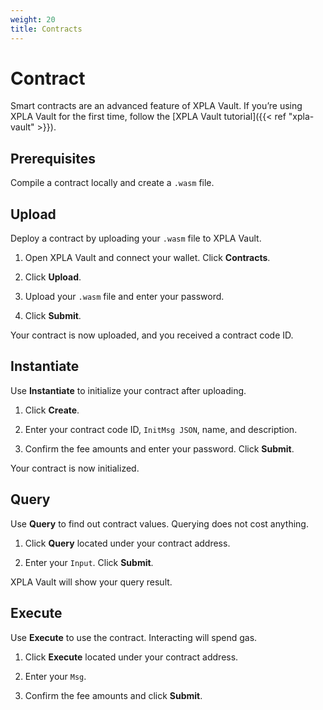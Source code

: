```yaml
---
weight: 20
title: Contracts
---
```


# Contract

Smart contracts are an advanced feature of XPLA Vault. If you’re using XPLA Vault for the first time, follow the [XPLA Vault tutorial]({{< ref "xpla-vault" >}}).

## Prerequisites

Compile a contract locally and create a `.wasm` file.

## Upload

Deploy a contract by uploading your `.wasm` file to XPLA Vault.

1. Open XPLA Vault and connect your wallet. Click **Contracts**.

2. Click **Upload**.

3. Upload your `.wasm` file and enter your password.

4. Click **Submit**. 

Your contract is now uploaded, and you received a contract code ID.

## Instantiate

Use **Instantiate** to initialize your contract after uploading.

1. Click **Create**.

2. Enter your contract code ID, `InitMsg JSON`, name, and description.

3. Confirm the fee amounts and enter your password. Click **Submit**.

Your contract is now initialized.

## Query

Use **Query** to find out contract values. Querying does not cost anything.

1. Click **Query** located under your contract address.

2. Enter your `Input`. Click **Submit**.

XPLA Vault will show your query result.

## Execute

Use **Execute** to use the contract. Interacting will spend gas.

1. Click **Execute** located under your contract address.

2. Enter your `Msg`.

3. Confirm the fee amounts and click **Submit**.
